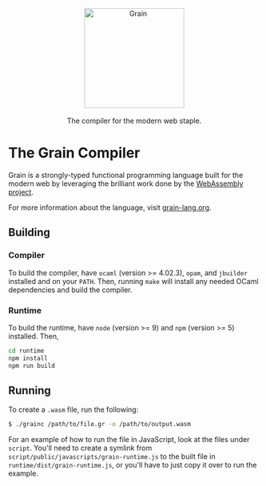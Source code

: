 <div align="center">
    <a href="https://grain-lang.org/">
        <img src="https://raw.githubusercontent.com/grain-lang/grain/master/grain-logo-large.png" alt="Grain" height="200" />
    </a>
</div>

<div align="center">
    <br>The compiler for the modern web staple.
</div>

# The Grain Compiler

Grain is a strongly-typed functional programming language built for the modern web by leveraging the brilliant work done by the [WebAssembly project](http://webassembly.org/).

For more information about the language, visit [grain-lang.org](https://grain-lang.org/).

## Building

### Compiler

To build the compiler, have `ocaml` (version >= 4.02.3), `opam`, and `jbuilder` installed
and on your `PATH`.
Then, running `make` will install any needed OCaml dependencies and build the
compiler.

### Runtime

To build the runtime, have `node` (version >= 9) and `npm` (version >= 5) installed. Then,

```sh
cd runtime
npm install
npm run build
```

## Running

To create a `.wasm` file, run the following:

```sh
$ ./grainc /path/to/file.gr -o /path/to/output.wasm
```

For an example of how to run the file in JavaScript, look at the
files under `script`.
You'll need to create a symlink from `script/public/javascripts/grain-runtime.js` to the built file in `runtime/dist/grain-runtime.js`, or you'll have to just copy it over to run the example.

[philip]: https://github.com/belph
[oscar]: http://github.com/ospencer
[wasm]: http://webassembly.org/
